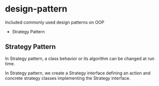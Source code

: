 # design-pattern
Included commonly used design patterns on OOP

* Strategy Pattern

## Strategy Pattern
In Strategy pattern, a class behavior or its algorithm can be changed at run time.

In Strategy pattern, we create a Strategy interface defining an action and concrete strategy classes implementing the Strategy interface.